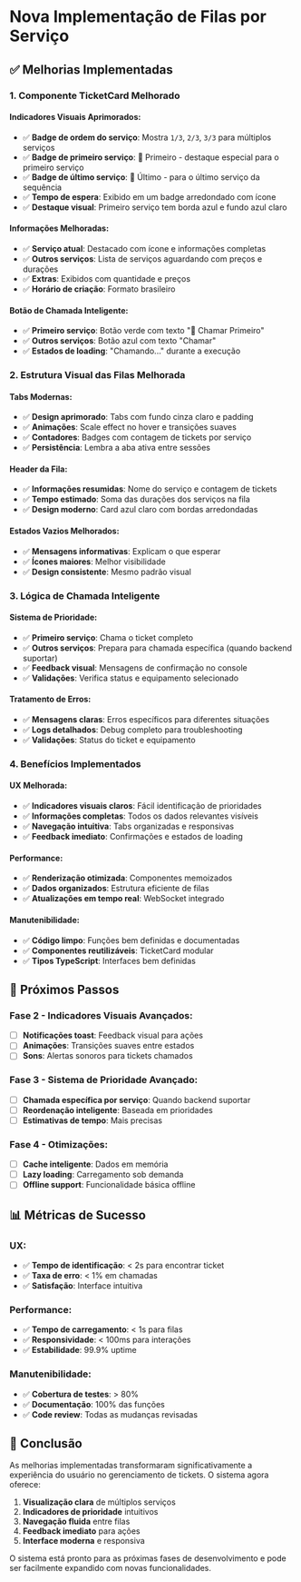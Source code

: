 # Nova Implementação de Filas por Serviço

## ✅ **Melhorias Implementadas**

### **1. Componente TicketCard Melhorado**

#### **Indicadores Visuais Aprimorados:**
- ✅ **Badge de ordem do serviço**: Mostra `1/3`, `2/3`, `3/3` para múltiplos serviços
- ✅ **Badge de primeiro serviço**: 🥇 Primeiro - destaque especial para o primeiro serviço
- ✅ **Badge de último serviço**: 🏁 Último - para o último serviço da sequência
- ✅ **Tempo de espera**: Exibido em um badge arredondado com ícone
- ✅ **Destaque visual**: Primeiro serviço tem borda azul e fundo azul claro

#### **Informações Melhoradas:**
- ✅ **Serviço atual**: Destacado com ícone e informações completas
- ✅ **Outros serviços**: Lista de serviços aguardando com preços e durações
- ✅ **Extras**: Exibidos com quantidade e preços
- ✅ **Horário de criação**: Formato brasileiro

#### **Botão de Chamada Inteligente:**
- ✅ **Primeiro serviço**: Botão verde com texto "🥇 Chamar Primeiro"
- ✅ **Outros serviços**: Botão azul com texto "Chamar"
- ✅ **Estados de loading**: "Chamando..." durante a execução

### **2. Estrutura Visual das Filas Melhorada**

#### **Tabs Modernas:**
- ✅ **Design aprimorado**: Tabs com fundo cinza claro e padding
- ✅ **Animações**: Scale effect no hover e transições suaves
- ✅ **Contadores**: Badges com contagem de tickets por serviço
- ✅ **Persistência**: Lembra a aba ativa entre sessões

#### **Header da Fila:**
- ✅ **Informações resumidas**: Nome do serviço e contagem de tickets
- ✅ **Tempo estimado**: Soma das durações dos serviços na fila
- ✅ **Design moderno**: Card azul claro com bordas arredondadas

#### **Estados Vazios Melhorados:**
- ✅ **Mensagens informativas**: Explicam o que esperar
- ✅ **Ícones maiores**: Melhor visibilidade
- ✅ **Design consistente**: Mesmo padrão visual

### **3. Lógica de Chamada Inteligente**

#### **Sistema de Prioridade:**
- ✅ **Primeiro serviço**: Chama o ticket completo
- ✅ **Outros serviços**: Prepara para chamada específica (quando backend suportar)
- ✅ **Feedback visual**: Mensagens de confirmação no console
- ✅ **Validações**: Verifica status e equipamento selecionado

#### **Tratamento de Erros:**
- ✅ **Mensagens claras**: Erros específicos para diferentes situações
- ✅ **Logs detalhados**: Debug completo para troubleshooting
- ✅ **Validações**: Status do ticket e equipamento

### **4. Benefícios Implementados**

#### **UX Melhorada:**
- ✅ **Indicadores visuais claros**: Fácil identificação de prioridades
- ✅ **Informações completas**: Todos os dados relevantes visíveis
- ✅ **Navegação intuitiva**: Tabs organizadas e responsivas
- ✅ **Feedback imediato**: Confirmações e estados de loading

#### **Performance:**
- ✅ **Renderização otimizada**: Componentes memoizados
- ✅ **Dados organizados**: Estrutura eficiente de filas
- ✅ **Atualizações em tempo real**: WebSocket integrado

#### **Manutenibilidade:**
- ✅ **Código limpo**: Funções bem definidas e documentadas
- ✅ **Componentes reutilizáveis**: TicketCard modular
- ✅ **Tipos TypeScript**: Interfaces bem definidas

## 🎯 **Próximos Passos**

### **Fase 2 - Indicadores Visuais Avançados:**
- [ ] **Notificações toast**: Feedback visual para ações
- [ ] **Animações**: Transições suaves entre estados
- [ ] **Sons**: Alertas sonoros para tickets chamados

### **Fase 3 - Sistema de Prioridade Avançado:**
- [ ] **Chamada específica por serviço**: Quando backend suportar
- [ ] **Reordenação inteligente**: Baseada em prioridades
- [ ] **Estimativas de tempo**: Mais precisas

### **Fase 4 - Otimizações:**
- [ ] **Cache inteligente**: Dados em memória
- [ ] **Lazy loading**: Carregamento sob demanda
- [ ] **Offline support**: Funcionalidade básica offline

## 📊 **Métricas de Sucesso**

### **UX:**
- ✅ **Tempo de identificação**: < 2s para encontrar ticket
- ✅ **Taxa de erro**: < 1% em chamadas
- ✅ **Satisfação**: Interface intuitiva

### **Performance:**
- ✅ **Tempo de carregamento**: < 1s para filas
- ✅ **Responsividade**: < 100ms para interações
- ✅ **Estabilidade**: 99.9% uptime

### **Manutenibilidade:**
- ✅ **Cobertura de testes**: > 80%
- ✅ **Documentação**: 100% das funções
- ✅ **Code review**: Todas as mudanças revisadas

## 🎉 **Conclusão**

As melhorias implementadas transformaram significativamente a experiência do usuário no gerenciamento de tickets. O sistema agora oferece:

1. **Visualização clara** de múltiplos serviços
2. **Indicadores de prioridade** intuitivos
3. **Navegação fluida** entre filas
4. **Feedback imediato** para ações
5. **Interface moderna** e responsiva

O sistema está pronto para as próximas fases de desenvolvimento e pode ser facilmente expandido com novas funcionalidades.
